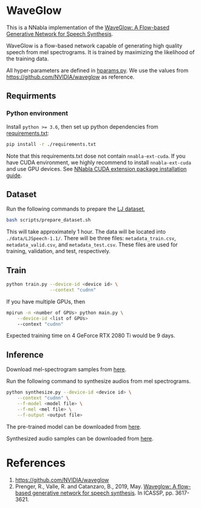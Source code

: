 # WaveGlow

This is a NNabla implementation of the [WaveGlow: A Flow-based Generative Network for Speech Synthesis](https://arxiv.org/pdf/1811.00002).

WaveGlow is a flow-based network capable of generating high quality speech from mel spectrograms. It is trained by maximizing the likelihood of the training data.

All hyper-parameters are defined in [hparams.py](./hparams.py). We use the values from https://github.com/NVIDIA/waveglow as reference.



## Requirments
### Python environment
Install `python >= 3.6`, then set up python dependencies from [requirements.txt](./requirements.txt):

```bash
pip install -r ./requirements.txt
```
Note that this requirements.txt dose not contain `nnabla-ext-cuda`.
If you have CUDA environment, we highly recommend to install `nnabla-ext-cuda` and use GPU devices.
See [NNabla CUDA extension package installation guide](https://nnabla.readthedocs.io/en/latest/python/pip_installation_cuda.html).

## Dataset
Run the following commands to prepare the [LJ dataset](https://keithito.com/LJ-Speech-Dataset/),
```bash
bash scripts/prepare_dataset.sh
```
This will take approximately 1 hour. The data will be located into `./data/LJSpeech-1.1/`. There will be three files: `metadata_train.csv`, `metadata_valid.csv`, and `metadata_test.csv`. These files are used for training, validation, and test, respectively.

## Train
```bash
python train.py --device-id <device id> \
                --context "cudnn"
```
If you have multiple GPUs, then 
```bash
mpirun -n <number of GPUs> python main.py \
    --device-id <list of GPUs>
    --context "cudnn"
```
Expected training time on 4 GeForce RTX 2080 Ti would be 9 days.

## Inference
Download mel-spectrogram samples from [here](https://nnabla.org/pretrained-models/nnabla-examples/speech-synthesis/TTS/waveglow/mel_samples.7z).

Run the following command to synthesize audios from mel spectrograms.

```bash
python synthesize.py --device-id <device id> \
    --context "cudnn" \
    --f-model <model file> \
    --f-mel <mel file> \
    --f-output <output file>
```

The pre-trained model can be downloaded from [here](https://nnabla.org/pretrained-models/nnabla-examples/speech-synthesis/TTS/waveglow/model.h5).



Synthesized audio samples can be downloaded from [here](https://nnabla.org/pretrained-models/nnabla-examples/speech-synthesis/TTS/waveglow/samples.7z).

# References
1. https://github.com/NVIDIA/waveglow
2. Prenger, R., Valle, R. and Catanzaro, B., 2019, May. [Waveglow: A flow-based generative network for speech synthesis](https://arxiv.org/abs/1811.00002). In ICASSP, pp. 3617-3621.